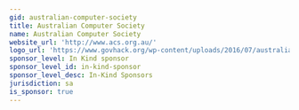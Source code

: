 ```yaml
---
gid: australian-computer-society
title: Australian Computer Society
name: Australian Computer Society
website_url: 'http://www.acs.org.au/'
logo_url: 'https://www.govhack.org/wp-content/uploads/2016/07/australian_computer_society.png'
sponsor_level: In Kind sponsor
sponsor_level_id: in-kind-sponsor
sponsor_level_desc: In-Kind Sponsors
jurisdiction: sa
is_sponsor: true
---
```

